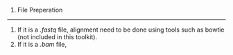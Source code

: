 1. File Preperation
-----------
1) If it is a *.fastq* file, alignment need to be done using tools such as bowtie (not included in this toolkit).
2) If it is a *.bam* file, 
